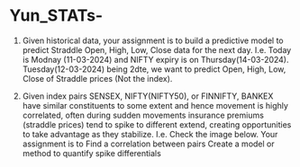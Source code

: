 # Yun_STATs-

1.  Given historical data, your assignment is to build a predictive model to predict Straddle Open, High, Low, Close data for the next day. I.e. Today is Modnay (11-03-2024) and NIFTY expiry is on Thursday(14-03-2024). Tuesday(12-03-2024) being 2dte, we want to predict Open, High, Low, Close of Straddle prices (Not the index).

2.  Given index pairs SENSEX, NIFTY(NIFTY50), or FINNIFTY, BANKEX have similar constituents to some extent and hence movement is highly correlated, often during sudden movements insurance premiums (straddle prices) tend to spike to different extend, creating opportunities to take advantage as they stabilize. I.e. Check the image below. Your assignment is to 
Find a correlation between pairs 
Create a model or method to quantify spike differentials 
